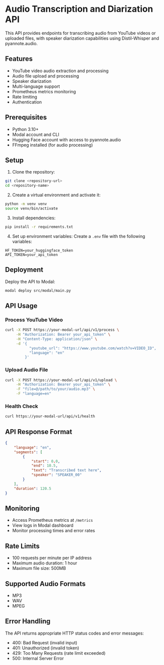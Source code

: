 # Audio Transcription and Diarization API

This API provides endpoints for transcribing audio from YouTube videos or uploaded files, with speaker diarization capabilities using Distil-Whisper and pyannote.audio.

## Features

- YouTube video audio extraction and processing
- Audio file upload and processing
- Speaker diarization
- Multi-language support
- Prometheus metrics monitoring
- Rate limiting
- Authentication

## Prerequisites

- Python 3.10+
- Modal account and CLI
- Hugging Face account with access to pyannote.audio
- FFmpeg installed (for audio processing)

## Setup

1. Clone the repository:
```bash
git clone <repository-url>
cd <repository-name>
```

2. Create a virtual environment and activate it:
```bash
python -m venv venv
source venv/bin/activate
```

3. Install dependencies:
```bash
pip install -r requirements.txt
```

4. Set up environment variables:
Create a `.env` file with the following variables:
```
HF_TOKEN=your_huggingface_token
API_TOKEN=your_api_token
```


## Deployment

Deploy the API to Modal:
```bash
modal deploy src/modal/main.py
```

## API Usage

### Process YouTube Video

```bash
curl -X POST https://your-modal-url/api/v1/process \
     -H "Authorization: Bearer your_api_token" \
     -H "Content-Type: application/json" \
     -d '{
           "youtube_url": "https://www.youtube.com/watch?v=VIDEO_ID",
           "language": "en"
         }'
```

### Upload Audio File

```bash
curl -X POST https://your-modal-url/api/v1/upload \
     -H "Authorization: Bearer your_api_token" \
     -F "file=@/path/to/your/audio.mp3" \
     -F "language=en"
```

### Health Check

```bash
curl https://your-modal-url/api/v1/health
```

## API Response Format

```json
{
    "language": "en",
    "segments": [
        {
            "start": 0.0,
            "end": 10.5,
            "text": "Transcribed text here",
            "speaker": "SPEAKER_00"
        }
    ],
    "duration": 120.5
}
```

## Monitoring

- Access Prometheus metrics at `/metrics`
- View logs in Modal dashboard
- Monitor processing times and error rates

## Rate Limits

- 100 requests per minute per IP address
- Maximum audio duration: 1 hour
- Maximum file size: 500MB

## Supported Audio Formats

- MP3
- WAV
- MPEG

## Error Handling

The API returns appropriate HTTP status codes and error messages:
- 400: Bad Request (invalid input)
- 401: Unauthorized (invalid token)
- 429: Too Many Requests (rate limit exceeded)
- 500: Internal Server Error
